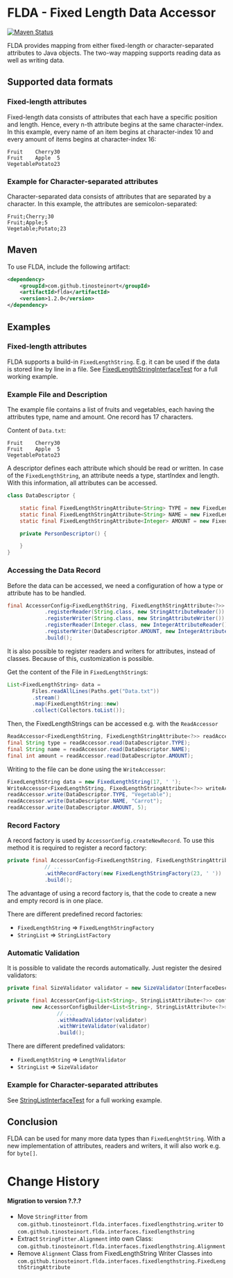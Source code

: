 # FLDA - Fixed Length Data Accessor

[![Maven Status](https://maven-badges.herokuapp.com/maven-central/com.github.tinosteinort/flda/badge.svg?style=flat)](http://mvnrepository.com/artifact/com.github.tinosteinort/flda)

FLDA provides mapping from either fixed-length or character-separated attributes to Java objects. The two-way mapping supports reading data as well as writing data. 

## Supported data formats
### Fixed-length attributes
Fixed-length data consists of attributes that each have a specific position and length. Hence, every n-th attribute begins at the same character-index. In this example, every name of an item begins at character-index 10 and every amount of items begins at character-index 16:  
```
Fruit    Cherry30
Fruit    Apple  5
VegetablePotato23
```

### Example for Character-separated attributes
Character-separated data consists of attributes that are separated by a character. In this example, the attributes are semicolon-separated: 
```
Fruit;Cherry;30
Fruit;Apple;5
Vegetable;Potato;23
```

## Maven

To use FLDA, include the following artifact:
```xml
<dependency>
    <groupId>com.github.tinosteinort</groupId>
    <artifactId>flda</artifactId>
    <version>1.2.0</version>
</dependency>
```

## Examples
### Fixed-length attributes
FLDA supports a build-in `FixedLengthString`. E.g. it can be used if the data is stored line by line in a file. See [FixedLengthStringInterfaceTest](src/test/java/com/github/tinosteinort/flda/interfaces/fixedlengthstring/fullexample/FixedLengthStringInterfaceTest.java) for a full working example.

### Example File and Description
The example file contains a list of fruits and vegetables, each having the attributes 
type, name and amount. One record has 17 characters.
 
Content of `Data.txt`:
```
Fruit    Cherry30
Fruit    Apple  5
VegetablePotato23
```

A descriptor defines each attribute which should be read or written.
 In case of the `FixedLengthString`, an attribute needs a type, startIndex
 and length. With this information, all attributes can be accessed.
```java
class DataDescriptor {

    static final FixedLengthStringAttribute<String> TYPE = new FixedLengthStringAttribute<>(String.class, 0, 9);
    static final FixedLengthStringAttribute<String> NAME = new FixedLengthStringAttribute<>(String.class, 9, 6);
    static final FixedLengthStringAttribute<Integer> AMOUNT = new FixedLengthStringAttribute<>(Integer.class, 15, 2);

    private PersonDescriptor() {

    }
}
```

### Accessing the Data Record
Before the data can be accessed, we need a configuration of how a
 type or attribute has to be handled.
```java
final AccessorConfig<FixedLengthString, FixedLengthStringAttribute<?>> config = new AccessorConfigBuilder<FixedLengthString, FixedLengthStringAttribute<?>>()
            .registerReader(String.class, new StringAttributeReader())
            .registerWriter(String.class, new StringAttributeWriter())
            .registerReader(Integer.class, new IntegerAttributeReader())
            .registerWriter(DataDescriptor.AMOUNT, new IntegerAttributeWriter(StringFitter.Alignment.RIGHT, ' '))
            .build();
```
It is also possible to register readers and writers for attributes, instead of classes.
 Because of this, customization is possible.

Get the content of the File in `FixedLengthString`s:
```java
List<FixedLengthString> data = 
        Files.readAllLines(Paths.get("Data.txt"))
        .stream()
        .map(FixedLengthString::new)
        .collect(Collectors.toList());
```

Then, the FixedLengthStrings can be accessed e.g. with the `ReadAccessor`
```java
ReadAccessor<FixedLengthString, FixedLengthStringAttribute<?>> readAccessor = new ReadAccessor<>(config, data)
final String type = readAccessor.read(DataDescriptor.TYPE);
final String name = readAccessor.read(DataDescriptor.NAME);
final int amount = readAccessor.read(DataDescriptor.AMOUNT);
```

Writing to the file can be done using the `WriteAccessor`:
```java
FixedLengthString data = new FixedLengthString(17, ' ');
WriteAccessor<FixedLengthString, FixedLengthStringAttribute<?>> writeAccessor = new WriteAccessor<>(config, data)
readAccessor.write(DataDescriptor.TYPE, "Vegetable");
readAccessor.write(DataDescriptor.NAME, "Carrot");
readAccessor.write(DataDescriptor.AMOUNT, 5);
```

### Record Factory
A record factory is used by `AccessorConfig.createNewRecord`. To use this
 method it is required to register a record factory:
```java
private final AccessorConfig<FixedLengthString, FixedLengthStringAttribute<?>> config = new AccessorConfigBuilder<FixedLengthString, FixedLengthStringAttribute<?>>()
            // ...
            .withRecordFactory(new FixedLengthStringFactory(23, ' '))
            .build();
```
The advantage of using a record factory is, that the code to create a new
 and empty record is in one place.
 
There are different predefined record factories:
* `FixedLengthString` => `FixedLengthStringFactory`
* `StringList` => `StringListFactory`

### Automatic Validation
It is possible to validate the records automatically. Just register the 
 desired validators:
```java
private final SizeValidator validator = new SizeValidator(InterfaceDescription.ATTRIBUTE_COUNT);

private final AccessorConfig<List<String>, StringListAttribute<?>> config =
        new AccessorConfigBuilder<List<String>, StringListAttribute<?>>()
                // ...
                .withReadValidator(validator)
                .withWriteValidator(validator)
                .build();
```
There are different predefined validators:
* `FixedLengthString` => `LengthValidator`
* `StringList` => `SizeValidator`

### Example for Character-separated attributes
See [StringListInterfaceTest](src/test/java/com/github/tinosteinort/flda/interfaces/stringlist/fullexample/StringListInterfaceTest.java) for a full working example. 

## Conclusion
FLDA can be used for many more data types than `FixedLenghtString`.
 With a new implementation of attributes, readers and writers, it will
 also work e.g. for `byte[]`.


# Change History

#### Migration to version ?.?.?
* Move `StringFitter` from
    `com.github.tinosteinort.flda.interfaces.fixedlengthstring.writer`
    to
    `com.github.tinosteinort.flda.interfaces.fixedlengthstring`
* Extract `StringFitter.Alignment` into own Class: 
 `com.github.tinosteinort.flda.interfaces.fixedlengthstring.Alignment`
* Remove `Alignment` Class from FixedLengthString Writer Classes into
 `com.github.tinosteinort.flda.interfaces.fixedlengthstring.FixedLengthStringAttribute`
